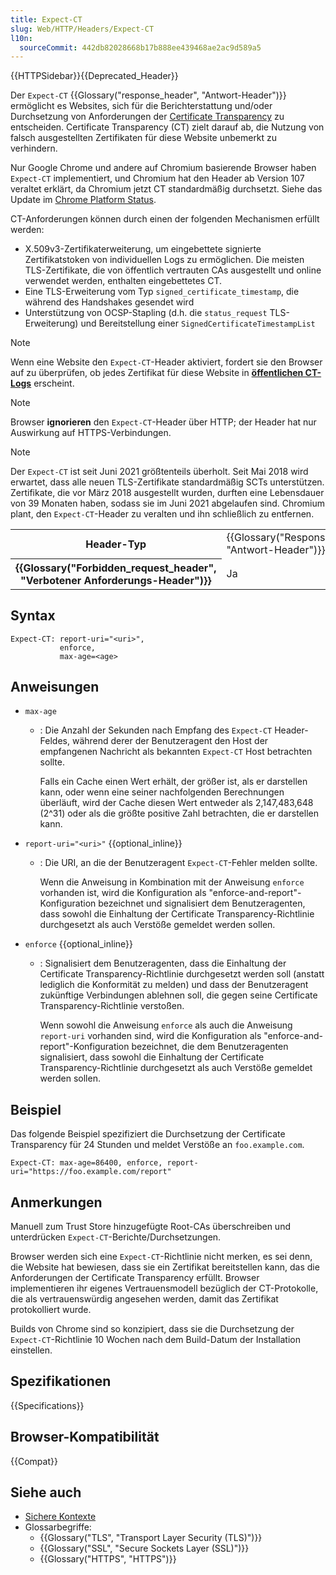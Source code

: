 ```yaml
---
title: Expect-CT
slug: Web/HTTP/Headers/Expect-CT
l10n:
  sourceCommit: 442db82028668b17b888ee439468ae2ac9d589a5
---
```


{{HTTPSidebar}}{{Deprecated_Header}}

Der `Expect-CT` {{Glossary("response_header", "Antwort-Header")}} ermöglicht es Websites, sich für die Berichterstattung und/oder Durchsetzung von Anforderungen der [Certificate Transparency](/de/docs/Web/Security/Certificate_Transparency) zu entscheiden. Certificate Transparency (CT) zielt darauf ab, die Nutzung von falsch ausgestellten Zertifikaten für diese Website unbemerkt zu verhindern.

Nur Google Chrome und andere auf Chromium basierende Browser haben `Expect-CT` implementiert, und Chromium hat den Header ab Version 107 veraltet erklärt, da Chromium jetzt CT standardmäßig durchsetzt. Siehe das Update im [Chrome Platform Status](https://chromestatus.com/feature/6244547273687040).

CT-Anforderungen können durch einen der folgenden Mechanismen erfüllt werden:

- X.509v3-Zertifikaterweiterung, um eingebettete signierte Zertifikatstoken von individuellen Logs zu ermöglichen. Die meisten TLS-Zertifikate, die von öffentlich vertrauten CAs ausgestellt und online verwendet werden, enthalten eingebettetes CT.
- Eine TLS-Erweiterung vom Typ `signed_certificate_timestamp`, die während des Handshakes gesendet wird
- Unterstützung von OCSP-Stapling (d.h. die `status_request` TLS-Erweiterung) und Bereitstellung einer `SignedCertificateTimestampList`

> [!NOTE]
> Wenn eine Website den `Expect-CT`-Header aktiviert, fordert sie den Browser auf zu überprüfen, ob jedes Zertifikat für diese Website in **[öffentlichen CT-Logs](https://github.com/google/certificate-transparency-community-site/blob/master/docs/google/known-logs.md)** erscheint.

> [!NOTE]
> Browser **ignorieren** den `Expect-CT`-Header über HTTP; der Header hat nur Auswirkung auf HTTPS-Verbindungen.

> [!NOTE]
> Der `Expect-CT` ist seit Juni 2021 größtenteils überholt.
> Seit Mai 2018 wird erwartet, dass alle neuen TLS-Zertifikate standardmäßig SCTs unterstützen.
> Zertifikate, die vor März 2018 ausgestellt wurden, durften eine Lebensdauer von 39 Monaten haben, sodass sie im Juni 2021 abgelaufen sind.
> Chromium plant, den `Expect-CT`-Header zu veralten und ihn schließlich zu entfernen.

<table class="properties">
  <tbody>
    <tr>
      <th scope="row">Header-Typ</th>
      <td>{{Glossary("Response_header", "Antwort-Header")}}</td>
    </tr>
    <tr>
      <th scope="row">{{Glossary("Forbidden_request_header", "Verbotener Anforderungs-Header")}}</th>
      <td>Ja</td>
    </tr>
  </tbody>
</table>

## Syntax

```http
Expect-CT: report-uri="<uri>",
           enforce,
           max-age=<age>
```

## Anweisungen

- `max-age`

  - : Die Anzahl der Sekunden nach Empfang des `Expect-CT` Header-Feldes, während derer der Benutzeragent den Host der empfangenen Nachricht als bekannten `Expect-CT` Host betrachten sollte.

    Falls ein Cache einen Wert erhält, der größer ist, als er darstellen kann, oder wenn eine seiner nachfolgenden Berechnungen überläuft, wird der Cache diesen Wert entweder als 2,147,483,648 (2^31) oder als die größte positive Zahl betrachten, die er darstellen kann.

- `report-uri="<uri>"` {{optional_inline}}

  - : Die URI, an die der Benutzeragent `Expect-CT`-Fehler melden sollte.

    Wenn die Anweisung in Kombination mit der Anweisung `enforce` vorhanden ist, wird die Konfiguration als "enforce-and-report"-Konfiguration bezeichnet und signalisiert dem Benutzeragenten, dass sowohl die Einhaltung der Certificate Transparency-Richtlinie durchgesetzt als auch Verstöße gemeldet werden sollen.

- `enforce` {{optional_inline}}

  - : Signalisiert dem Benutzeragenten, dass die Einhaltung der Certificate Transparency-Richtlinie durchgesetzt werden soll (anstatt lediglich die Konformität zu melden) und dass der Benutzeragent zukünftige Verbindungen ablehnen soll, die gegen seine Certificate Transparency-Richtlinie verstoßen.

    Wenn sowohl die Anweisung `enforce` als auch die Anweisung `report-uri` vorhanden sind, wird die Konfiguration als "enforce-and-report"-Konfiguration bezeichnet, die dem Benutzeragenten signalisiert, dass sowohl die Einhaltung der Certificate Transparency-Richtlinie durchgesetzt als auch Verstöße gemeldet werden sollen.

## Beispiel

Das folgende Beispiel spezifiziert die Durchsetzung der Certificate Transparency für 24 Stunden und meldet Verstöße an `foo.example.com`.

```http
Expect-CT: max-age=86400, enforce, report-uri="https://foo.example.com/report"
```

## Anmerkungen

Manuell zum Trust Store hinzugefügte Root-CAs überschreiben und unterdrücken `Expect-CT`-Berichte/Durchsetzungen.

Browser werden sich eine `Expect-CT`-Richtlinie nicht merken, es sei denn, die Website hat bewiesen, dass sie ein Zertifikat bereitstellen kann, das die Anforderungen der Certificate Transparency erfüllt. Browser implementieren ihr eigenes Vertrauensmodell bezüglich der CT-Protokolle, die als vertrauenswürdig angesehen werden, damit das Zertifikat protokolliert wurde.

Builds von Chrome sind so konzipiert, dass sie die Durchsetzung der `Expect-CT`-Richtlinie 10 Wochen nach dem Build-Datum der Installation einstellen.

## Spezifikationen

{{Specifications}}

## Browser-Kompatibilität

{{Compat}}

## Siehe auch

- [Sichere Kontexte](/de/docs/Web/Security/Secure_Contexts)
- Glossarbegriffe:
  - {{Glossary("TLS", "Transport Layer Security (TLS)")}}
  - {{Glossary("SSL", "Secure Sockets Layer (SSL)")}}
  - {{Glossary("HTTPS", "HTTPS")}}
